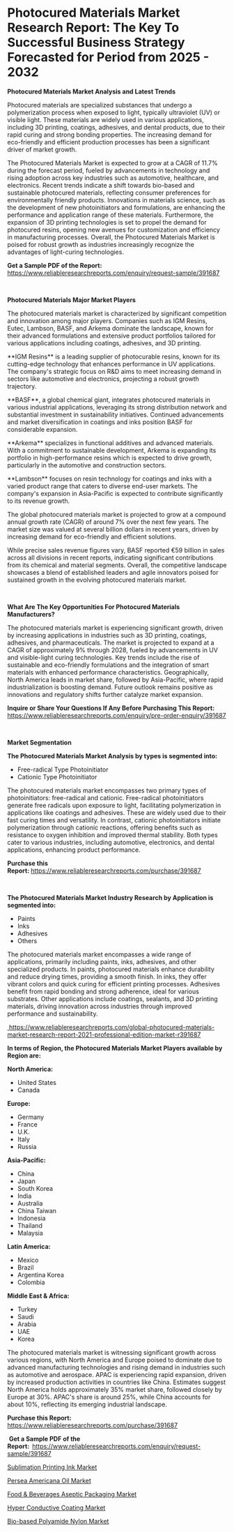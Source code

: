 <p><h1>Photocured Materials Market Research Report: The Key To Successful Business Strategy Forecasted for Period from 2025 - 2032</h1></p><p><strong>Photocured Materials Market Analysis and Latest Trends</strong></p>
<p><p>Photocured materials are specialized substances that undergo a polymerization process when exposed to light, typically ultraviolet (UV) or visible light. These materials are widely used in various applications, including 3D printing, coatings, adhesives, and dental products, due to their rapid curing and strong bonding properties. The increasing demand for eco-friendly and efficient production processes has been a significant driver of market growth. </p><p>The Photocured Materials Market is expected to grow at a CAGR of 11.7% during the forecast period, fueled by advancements in technology and rising adoption across key industries such as automotive, healthcare, and electronics. Recent trends indicate a shift towards bio-based and sustainable photocured materials, reflecting consumer preferences for environmentally friendly products. Innovations in materials science, such as the development of new photoinitiators and formulations, are enhancing the performance and application range of these materials. Furthermore, the expansion of 3D printing technologies is set to propel the demand for photocured resins, opening new avenues for customization and efficiency in manufacturing processes. Overall, the Photocured Materials Market is poised for robust growth as industries increasingly recognize the advantages of light-curing technologies.</p></p>
<p><strong>Get a Sample PDF of the Report:&nbsp;</strong> <a href="https://www.reliableresearchreports.com/enquiry/request-sample/391687?utm_campaign=34&utm_medium=2&utm_source=Github&utm_content=ia&utm_term=16012025&utm_id=photocured-materials">https://www.reliableresearchreports.com/enquiry/request-sample/391687</a></p>
<p>&nbsp;</p>
<p><strong>Photocured Materials Major Market Players</strong></p>
<p><p>The photocured materials market is characterized by significant competition and innovation among major players. Companies such as IGM Resins, Eutec, Lambson, BASF, and Arkema dominate the landscape, known for their advanced formulations and extensive product portfolios tailored for various applications including coatings, adhesives, and 3D printing.</p><p>**IGM Resins** is a leading supplier of photocurable resins, known for its cutting-edge technology that enhances performance in UV applications. The company's strategic focus on R&D aims to meet increasing demand in sectors like automotive and electronics, projecting a robust growth trajectory.</p><p>**BASF**, a global chemical giant, integrates photocured materials in various industrial applications, leveraging its strong distribution network and substantial investment in sustainability initiatives. Continued advancements and market diversification in coatings and inks position BASF for considerable expansion.</p><p>**Arkema** specializes in functional additives and advanced materials. With a commitment to sustainable development, Arkema is expanding its portfolio in high-performance resins which is expected to drive growth, particularly in the automotive and construction sectors.</p><p>**Lambson** focuses on resin technology for coatings and inks with a varied product range that caters to diverse end-user markets. The company's expansion in Asia-Pacific is expected to contribute significantly to its revenue growth.</p><p>The global photocured materials market is projected to grow at a compound annual growth rate (CAGR) of around 7% over the next few years. The market size was valued at several billion dollars in recent years, driven by increasing demand for eco-friendly and efficient solutions.</p><p>While precise sales revenue figures vary, BASF reported €59 billion in sales across all divisions in recent reports, indicating significant contributions from its chemical and material segments. Overall, the competitive landscape showcases a blend of established leaders and agile innovators poised for sustained growth in the evolving photocured materials market.</p></p>
<p>&nbsp;</p>
<p><strong>What Are The Key Opportunities For Photocured Materials Manufacturers?</strong></p>
<p><p>The photocured materials market is experiencing significant growth, driven by increasing applications in industries such as 3D printing, coatings, adhesives, and pharmaceuticals. The market is projected to expand at a CAGR of approximately 9% through 2028, fueled by advancements in UV and visible-light curing technologies. Key trends include the rise of sustainable and eco-friendly formulations and the integration of smart materials with enhanced performance characteristics. Geographically, North America leads in market share, followed by Asia-Pacific, where rapid industrialization is boosting demand. Future outlook remains positive as innovations and regulatory shifts further catalyze market expansion.</p></p>
<p><strong>Inquire or Share Your Questions If Any Before Purchasing This Report:</strong> <a href="https://www.reliableresearchreports.com/enquiry/pre-order-enquiry/391687?utm_campaign=34&utm_medium=2&utm_source=Github&utm_content=ia&utm_term=16012025&utm_id=photocured-materials">https://www.reliableresearchreports.com/enquiry/pre-order-enquiry/391687</a></p>
<p>&nbsp;</p>
<p><strong>Market Segmentation</strong></p>
<p><strong>The Photocured Materials Market Analysis by types is segmented into:</strong></p>
<p><ul><li>Free-radical Type Photoinitiator</li><li>Cationic Type Photoinitiator</li></ul></p>
<p><p>The photocured materials market encompasses two primary types of photoinitiators: free-radical and cationic. Free-radical photoinitiators generate free radicals upon exposure to light, facilitating polymerization in applications like coatings and adhesives. These are widely used due to their fast curing times and versatility. In contrast, cationic photoinitiators initiate polymerization through cationic reactions, offering benefits such as resistance to oxygen inhibition and improved thermal stability. Both types cater to various industries, including automotive, electronics, and dental applications, enhancing product performance.</p></p>
<p><strong>Purchase this Report:&nbsp;</strong><a href="https://www.reliableresearchreports.com/purchase/391687?utm_campaign=34&utm_medium=2&utm_source=Github&utm_content=ia&utm_term=16012025&utm_id=photocured-materials">https://www.reliableresearchreports.com/purchase/391687</a></p>
<p>&nbsp;</p>
<p><strong>The Photocured Materials Market Industry Research by Application is segmented into:</strong></p>
<p><ul><li>Paints</li><li>Inks</li><li>Adhesives</li><li>Others</li></ul></p>
<p><p>The photocured materials market encompasses a wide range of applications, primarily including paints, inks, adhesives, and other specialized products. In paints, photocured materials enhance durability and reduce drying times, providing a smooth finish. In inks, they offer vibrant colors and quick curing for efficient printing processes. Adhesives benefit from rapid bonding and strong adherence, ideal for various substrates. Other applications include coatings, sealants, and 3D printing materials, driving innovation across industries through improved performance and sustainability.</p></p>
<p><a href="https://www.reliableresearchreports.com/global-photocured-materials-market-research-report-2021-professional-edition-market-r391687?utm_campaign=34&utm_medium=2&utm_source=Github&utm_content=ia&utm_term=16012025&utm_id=photocured-materials">&nbsp;https://www.reliableresearchreports.com/global-photocured-materials-market-research-report-2021-professional-edition-market-r391687</a></p>
<p><strong>In terms of Region, the Photocured Materials Market Players available by Region are:</strong></p>
<p>
    <p> <strong> North America: </strong>
        <ul>
            <li>United States</li>
            <li>Canada</li>
        </ul>
        </p> 
    <p> <strong> Europe: </strong>
        <ul>
            <li>Germany</li>
            <li>France</li>
            <li>U.K.</li>
            <li>Italy</li>
            <li>Russia</li>
        </ul>
        </p> 
    <p> <strong> Asia-Pacific: </strong>
        <ul>
            <li>China</li>
            <li>Japan</li>
            <li>South Korea</li>
            <li>India</li>
            <li>Australia</li>
            <li>China Taiwan</li>
            <li>Indonesia</li>
            <li>Thailand</li>
            <li>Malaysia</li>
        </ul>
        </p> 
    <p> <strong> Latin America: </strong>
        <ul>
            <li>Mexico</li>
            <li>Brazil</li>
            <li>Argentina Korea</li>
            <li>Colombia</li>
        </ul>
        </p> 
    <p> <strong> Middle East & Africa: </strong>
        <ul>
            <li>Turkey</li>
            <li>Saudi</li>
            <li>Arabia</li>
            <li>UAE</li>
            <li>Korea</li>
        </ul>
    </p>
    </p>
<p><p>The photocured materials market is witnessing significant growth across various regions, with North America and Europe poised to dominate due to advanced manufacturing technologies and rising demand in industries such as automotive and aerospace. APAC is experiencing rapid expansion, driven by increased production activities in countries like China. Estimates suggest North America holds approximately 35% market share, followed closely by Europe at 30%. APAC's share is around 25%, while China accounts for about 10%, reflecting its emerging industrial landscape.</p></p>
<p><strong>Purchase this Report: </strong><a href="https://www.reliableresearchreports.com/purchase/391687?utm_campaign=34&utm_medium=2&utm_source=Github&utm_content=ia&utm_term=16012025&utm_id=photocured-materials">https://www.reliableresearchreports.com/purchase/391687</a></p>
<p>&nbsp;<strong>Get a Sample PDF of the Report:&nbsp;&nbsp;</strong><a href="https://www.reliableresearchreports.com/enquiry/request-sample/391687?utm_campaign=34&utm_medium=2&utm_source=Github&utm_content=ia&utm_term=16012025&utm_id=photocured-materials">https://www.reliableresearchreports.com/enquiry/request-sample/391687</a></p>
<p><strong></strong></p>
<p><p><a href="https://github.com/guneycigdem35/Market-Research-Report-List-5/blob/main/sublimation-printing-ink-market.md?utm_campaign=34&utm_medium=2&utm_source=Github&utm_content=ia&utm_term=16012025&utm_id=photocured-materials">Sublimation Printing Ink Market</a></p><p><a href="https://github.com/arvelm4nthig/Market-Research-Report-List-1/blob/main/persea-americana-oil-market.md?utm_campaign=34&utm_medium=2&utm_source=Github&utm_content=ia&utm_term=16012025&utm_id=photocured-materials">Persea Americana Oil Market</a></p><p><a href="https://github.com/AlisaRowe24/Market-Research-Report-List-1/blob/main/food-beverages-aseptic-packaging-market.md?utm_campaign=34&utm_medium=2&utm_source=Github&utm_content=ia&utm_term=16012025&utm_id=photocured-materials">Food & Beverages Aseptic Packaging Market</a></p><p><a href="https://github.com/HobertDavis43/Market-Research-Report-List-1/blob/main/hyper-conductive-coating-market.md?utm_campaign=34&utm_medium=2&utm_source=Github&utm_content=ia&utm_term=16012025&utm_id=photocured-materials">Hyper Conductive Coating Market</a></p><p><a href="https://github.com/AshikRahman991/Market-Research-Report-List-1/blob/main/bio-based-polyamide-nylon-market.md?utm_campaign=34&utm_medium=2&utm_source=Github&utm_content=ia&utm_term=16012025&utm_id=photocured-materials">Bio-based Polyamide Nylon Market</a></p></p>